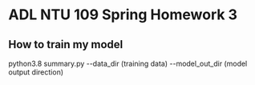 # ADL NTU 109 Spring Homework 3

## How to train my model
python3.8 summary.py --data_dir (training data) --model_out_dir (model output direction)